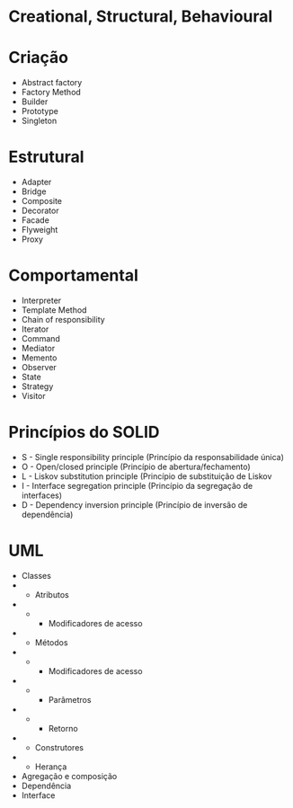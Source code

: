 # Creational, Structural, Behavioural


# Criação
- Abstract factory
- Factory Method
- Builder
- Prototype
- Singleton

# Estrutural
- Adapter
- Bridge
- Composite
- Decorator
- Facade
- Flyweight
- Proxy

# Comportamental
- Interpreter
- Template Method
- Chain of responsibility
- Iterator
- Command
- Mediator
- Memento
- Observer
- State
- Strategy
- Visitor


# Princípios do SOLID
- S - Single responsibility principle (Princípio da responsabilidade única)
- O - Open/closed principle (Princípio de abertura/fechamento)
- L - Liskov substitution principle (Princípio de substituição de Liskov
- I - Interface segregation principle (Princípio da segregação de interfaces)
- D - Dependency inversion principle (Princípio de inversão de dependência)

# UML
- Classes
- - Atributos
- - - Modificadores de acesso
- - Métodos
- - - Modificadores de acesso
- - - Parâmetros
- - - Retorno
- - Construtores
- - Herança
- Agregação e composição
- Dependência
- Interface
